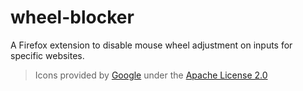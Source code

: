 # wheel-blocker
A Firefox extension to disable mouse wheel adjustment on inputs for specific websites.

> Icons provided by [Google](https://fonts.google.com/icons) under the [Apache License 2.0](https://www.apache.org/licenses/LICENSE-2.0)
